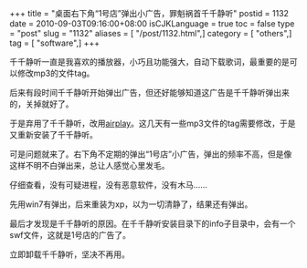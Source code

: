 +++
title = "桌面右下角“1号店”弹出小广告，罪魁祸首千千静听"
postid = 1132
date = 2010-09-03T09:16:00+08:00
isCJKLanguage = true
toc = false
type = "post"
slug = "1132"
aliases = [ "/post/1132.html",]
category = [ "others",]
tag = [ "software",]
+++


千千静听一直是我喜欢的播放器，小巧且功能强大，自动下载歌词，最重要的是可以修改mp3的文件tag。

后来有段时间千千静听开始弹出广告，但还好能够知道这广告是千千静听弹出来的，关掉就好了。

于是弃用了千千静听，改用[airplay](http://www.podez.com/)。这几天有一些mp3文件的tag需要修改，于是又重新安装了千千静听。

可是问题就来了。右下角不定期的弹出“1号店”小广告，弹出的频率不高，但是像这样不明不白弹出来，总让人感觉心里发毛。

仔细查看，没有可疑进程，没有恶意软件，没有木马……

先用win7有弹出，后来重装为xp，以为一切清静了，结果还有弹出。

最后才发现是千千静听的原因。在千千静听安装目录下的info子目录中，会有一个swf文件，这就是1号店的广告了。

立即卸载千千静听，坚决不再用。

